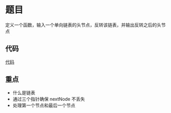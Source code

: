 # 题目

定义一个函数，输入一个单向链表的头节点，反转该链表，并输出反转之后的头节点

## 代码

[代码](https://github.com/shuibuzhuo/algorithm-project/tree/master/src/algorithm/04_reverse-linked-list)

## 重点

- 什么是链表
- 通过三个指针确保 nextNode 不丢失
- 处理第一个节点和最后一个节点
